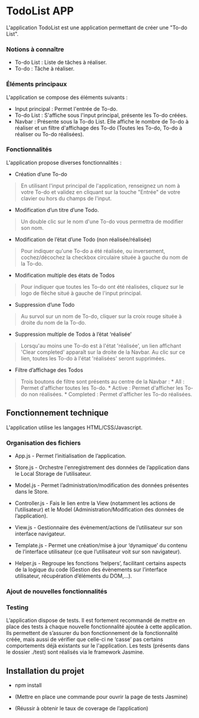 TodoList APP
============

  L'application TodoList est une application permettant de créer une "To-do List".
  ### Notions à connaître

  * To-do List : Liste de tâches à réaliser.
  * To-do : Tâche à réaliser.
  ### Éléments principaux

  L'application se compose des éléments suivants :
  * Input principal : Permet l'entrée de To-do.
  * To-do List : S'affiche sous l'input principal, présente les To-do créées.
  * Navbar : Présente sous la To-do List. Elle affiche le nombre de To-do à réaliser et un filtre d'affichage des To-do (Toutes les To-do, To-do à réaliser ou To-do réalisées).
  ### Fonctionnalités

  L'application propose diverses fonctionnalités :

  * Création d’une To-do
  
  > En utilisant l'input principal de l'application, renseignez un nom à votre To-do et validez en cliquant sur la touche "Entrée" de votre clavier ou hors du champs de l'input.

  * Modification d’un titre d’une Todo.
  
  > Un double clic sur le nom d'une To-do vous permettra de modifier son nom.

  * Modification de l’état d’une Todo (non réalisée/réalisée)
  
  > Pour indiquer qu'une To-do a été réalisée, ou inversement, cochez/décochez la checkbox circulaire située à gauche du nom de la To-do.

  * Modification multiple des états de Todos
  
  > Pour indiquer que toutes les To-do ont été réalisées, cliquez sur le logo de flèche situé à gauche de l'input principal.

  * Suppression d’une Todo
  
  > Au survol sur un nom de To-do, cliquer sur la croix rouge située à droite du nom de la To-do.

  * Suppression multiple de Todos à l’état ‘réalisée’
  
  > Lorsqu'au moins une To-do est à l'état 'réalisée', un lien affichant 'Clear completed' apparaît sur la droite de la Navbar. Au clic sur ce lien, toutes les To-do à l'état 'réalisées' seront supprimées.

  * Filtre d’affichage des Todos
  
  > Trois boutons de filtre sont présents au centre de la Navbar :
    * All : Permet d'afficher toutes les To-do.
    * Active : Permet d'afficher les To-do non réalisées.
    * Completed : Permet d'afficher les To-do réalisées.

Fonctionnement technique
------------------------

  L'application utilise les langages HTML/CSS/Javascript.

  ### Organisation des fichiers
    
  - App.js - Permet l’initialisation de l’application.

  - Store.js - Orchestre l'enregistrement des données de l’application dans le Local Storage de l’utilisateur.
    
  - Model.js - Permet l’administration/modification des données présentes dans le Store.
    
  - Controller.js - Fais le lien entre la View (notamment les actions de l’utilisateur) et le Model (Administration/Modification des données de l’application).
    
  - View.js - Gestionnaire des évènement/actions de l’utilisateur sur son interface navigateur.
    
  - Template.js - Permet une création/mise à jour ‘dynamique’ du contenu de l’interface utilisateur (ce que l’utilisateur voit sur son navigateur).
    
  - Helper.js - Regroupe les fonctions ‘helpers’, facilitant certains aspects de la logique du code (Gestion des évènements sur l’interface utilisateur, récupération d’éléments du DOM,…).

  ### Ajout de nouvelles fonctionnalités

  

  ### Testing

  L’application dispose de tests. Il est fortement recommandé de mettre en place des tests à chaque nouvelle fonctionnalité ajoutée à cette application. Ils permettent de s’assurer du bon fonctionnement de la fonctionnalité créée, mais aussi de vérifier que celle-ci ne ‘casse’ pas certains comportements déjà existants sur le l'application.
  Les tests (présents dans le dossier ./test) sont réalisés via le framework Jasmine.


Installation du projet
----------------------

  - npm install

  - (Mettre en place une commande pour ouvrir la page de tests Jasmine)

  - (Réussir à obtenir le taux de coverage de l’application)